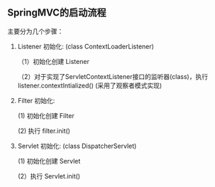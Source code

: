 ## SpringMVC的启动流程

主要分为几个步骤：

1. Listener 初始化: (class ContextLoaderListener)
   
   （1）初始化创建 Listener

   （2）对于实现了ServletContextListener接口的监听器(class)，执行 listener.contextIntialized() (采用了观察者模式实现)

2. Filter 初始化:
   
   (1) 初始化创建 Filter

   (2) 执行 filter.init()

3. Servlet 初始化: (class DispatcherServlet)

   (1) 初始化创建 Servlet
   
   (2）执行 Servlet.init()